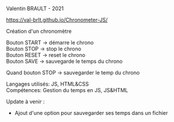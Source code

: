 Valentin BRAULT - 2021  

https://val-brlt.github.io/Chronometer-JS/  

Création d'un chronomètre  

Bouton START -> démarre le chrono  
Bouton STOP -> stop le chrono  
Bouton RESET -> reset le chrono  
Bouton SAVE -> sauvegarde le temps du chrono  

Quand bouton STOP -> sauvegarder le temp du chrono  


Langages utilisés: JS, HTML&CSS  
Compétences:  Gestion du temps en JS, JS&HTML 

Update à venir :  

- Ajout d'une option pour sauvegarder ses temps dans un fichier  
